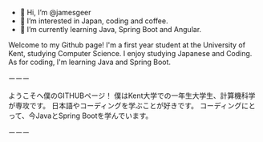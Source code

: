 - 👋 Hi, I’m @jamesgeer
- 👀 I’m interested in Japan, coding and coffee.
- 🌱 I’m currently learning Java, Spring Boot and Angular.

Welcome to my Github page!
I'm a first year student at the University of Kent, studying Computer Science.
I enjoy studying Japanese and Coding.
As for coding, I'm learning Java and Spring Boot.

ーーー

ようこそへ僕のGITHUBページ！
僕はKent大学での一年生大学生、計算機科学が専攻です。
日本語やコーディングを学ぶことが好きです。 
コーディングにとって、今JavaとSpring Bootを学んでいます。

ーーー



<!---
jamesgeer/jamesgeer is a ✨ special ✨ repository because its `README.md` (this file) appears on your GitHub profile.
You can click the Preview link to take a look at your changes.
--->
